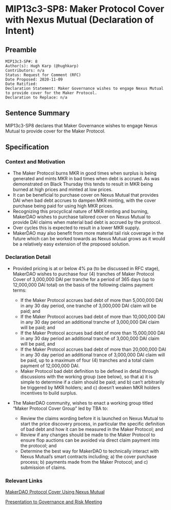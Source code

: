 # MIP13c3-SP8: Maker Protocol Cover with Nexus Mutual (Declaration of Intent)

## Preamble

```
MIP13c3-SP#: 8
Author(s): Hugh Karp (@hughkarp)
Contributors: n/a
Status: Request for Comment (RFC)
Date Proposed: 2020-11-09
Date Ratified: 
Declaration Statement: Maker Governance wishes to engage Nexus Mutual to provide cover for the Maker Protocol.
Declaration to Replace: n/a
```

## Sentence Summary
MIP13c3-SP8 declares that Maker Governance wishes to engage Nexus Mutual to provide cover for the Maker Protocol.

## Specification

### Context and Motivation

- The Maker Protocol burns MKR in good times when surplus is being generated and mints MKR in bad times when debt is accrued. As was demonstrated on Black Thursday this tends to result in MKR being burned at high prices and minted at low prices.
- It can be beneficial to purchase cover on Nexus Mutual that provides DAI when bad debt accrues to dampen MKR minting, with the cover purchase being paid for using high MKR prices.
- Recognizing this procyclical nature of MKR minting and burning, MakerDAO wishes to purchase tailored cover on Nexus Mutual to provide DAI claims when material bad debt is accrued by the protocol.
- Over cycles this is expected to result in a lower MKR supply.
- MakerDAO may also benefit from more material tail risk coverage in the future which can be worked towards as Nexus Mutual grows as it would be a relatively easy extension of the proposed solution.


### Declaration Detail

- Provided pricing is at or below 4% pa (to be discussed in RFC stage), MakerDAO wishes to purchase four (4) tranches of Maker Protocol Cover of 3,000,000 DAI per tranche for a period of 365 days (up to 12,000,000 DAI total) on the basis of the following claims payment terms:

  - If the Maker Protocol accrues bad debt of more than 5,000,000 DAI in any 30 day period, one tranche of 3,000,000 DAI claim will be paid; and
  - If the Maker Protocol accrues bad debt of more than 10,000,000 DAI in any 30 day period an additional tranche of 3,000,000 DAI claim will be paid; and
  - If the Maker Protocol accrues bad debt of more than 15,000,000 DAI in any 30 day period an additional tranche of 3,000,000 DAI claim will be paid, and
  - If the Maker Protocol accrues bad debt of more than 20,000,000 DAI in any 30 day period an additional trance of 3,000,000 DAI claim will be paid, up to a maximum of four (4) tranches and a total claim payment of 12,000,000 DAI.
  - Maker Protocol bad debt definition to be defined in detail through discussions with the working group (see below), so that a) it is simple to determine if a claim should be paid; and b) can’t arbitrarily be triggered by MKR holders; and c) doesn’t weaken MKR holders incentives to build surplus.

- The MakerDAO community, wishes to enact a working group titled “Maker Protocol Cover Group” led by TBA to:

  - Review the claims wording before it is launched on Nexus Mutual to start the price discovery process, in particular the specific definition of bad debt and how it can be measured in the Maker Protocol; and
  - Review if any changes should be made to the Maker Protocol to ensure flop auctions can be avoided via direct claim payment into the protocol; and
  - Determine the best way for MakerDAO to technically interact with Nexus Mutual’s smart contracts including; a) the cover purchase process; b) payments made from the Maker Protocol; and c) submission of claims.


### Relevant Links
[MakerDAO Protocol Cover Using Nexus Mutual](https://forum.makerdao.com/t/makerdao-protocol-cover-using-nexus-mutual/4761)


[Presentation to Governance and Risk Meeting](https://www.youtube.com/watch?v=0v3E_kpLxFg&feature=youtu.be&t=3066)
